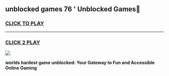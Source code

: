 
## unblocked games 76 ' Unblocked Games👋
<h3>
<a href="https://premium.freeplayer.one?title=unblocked_games_76_'&ref=16F">CLICK TO PLAY</a></h3>
<hr>

<h3>
<a href="https://premium.freeplayer.one?title=unblocked_games_76_'&ref=16F">CLICK 2 PLAY</a>
  
</h3>

<a href="https://premium.freeplayer.one?title=unblocked_games_76_'&ref=16F/"><img src="https://clearcache.store/games.png"></a>


**worlds hardest game unblocked: Your Gateway to Fun and Accessible Online Gaming**
